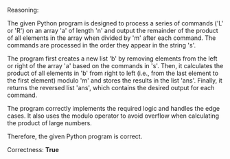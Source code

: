 Reasoning:

The given Python program is designed to process a series of commands ('L' or 'R') on an array 'a' of length 'n' and output the remainder of the product of all elements in the array when divided by 'm' after each command. The commands are processed in the order they appear in the string 's'.

The program first creates a new list 'b' by removing elements from the left or right of the array 'a' based on the commands in 's'. Then, it calculates the product of all elements in 'b' from right to left (i.e., from the last element to the first element) modulo 'm' and stores the results in the list 'ans'. Finally, it returns the reversed list 'ans', which contains the desired output for each command.

The program correctly implements the required logic and handles the edge cases. It also uses the modulo operator to avoid overflow when calculating the product of large numbers.

Therefore, the given Python program is correct.

Correctness: **True**